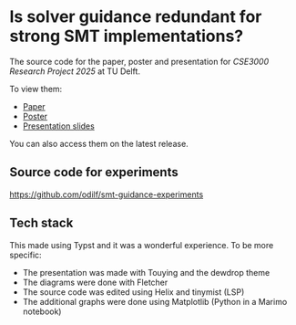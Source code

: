 # Is solver guidance redundant for strong SMT implementations?

The source code for the paper, poster and presentation for _CSE3000 Research Project 2025_ at TU Delft.

To view them:
- [Paper](https://github.com/odilf/bachelor-thesis/releases/download/2025-06-25/paper.pdf)
- [Poster](https://github.com/odilf/bachelor-thesis/releases/download/2025-06-25/poster.pdf)
- [Presentation slides](https://github.com/odilf/bachelor-thesis/releases/download/2025-06-25/presentation.pdf)

You can also access them on the latest release.

## Source code for experiments

https://github.com/odilf/smt-guidance-experiments

## Tech stack

This made using Typst and it was a wonderful experience. To be more specific:
- The presentation was made with Touying and the dewdrop theme
- The diagrams were done with Fletcher
- The source code was edited using Helix and tinymist (LSP)
- The additional graphs were done using Matplotlib (Python in a Marimo notebook)
